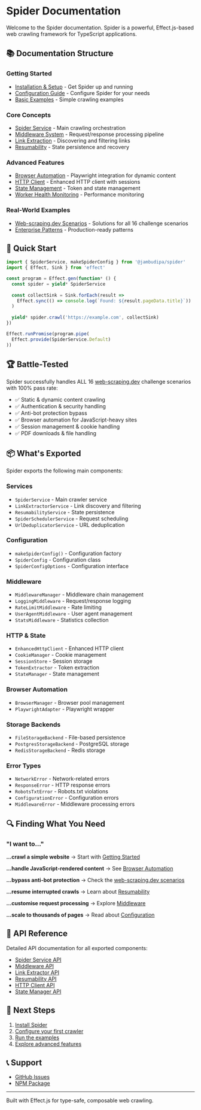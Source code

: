 # Spider Documentation

Welcome to the Spider documentation. Spider is a powerful, Effect.js-based web crawling framework for TypeScript applications.

## 📚 Documentation Structure

### Getting Started
- [Installation & Setup](./guides/getting-started.md) - Get Spider up and running
- [Configuration Guide](./guides/configuration.md) - Configure Spider for your needs
- [Basic Examples](./examples/basic-crawling.md) - Simple crawling examples

### Core Concepts
- [Spider Service](./api/spider-service.md) - Main crawling orchestration
- [Middleware System](./api/middleware.md) - Request/response processing pipeline
- [Link Extraction](./api/link-extractor.md) - Discovering and filtering links
- [Resumability](./api/resumability.md) - State persistence and recovery

### Advanced Features
- [Browser Automation](./guides/browser-automation.md) - Playwright integration for dynamic content
- [HTTP Client](./api/http-client.md) - Enhanced HTTP client with sessions
- [State Management](./api/state-manager.md) - Token and state management
- [Worker Health Monitoring](./api/worker-health.md) - Performance monitoring

### Real-World Examples
- [Web-scraping.dev Scenarios](./examples/scenarios.md) - Solutions for all 16 challenge scenarios
- [Enterprise Patterns](./examples/enterprise-patterns.md) - Production-ready patterns

## 🎯 Quick Start

```typescript
import { SpiderService, makeSpiderConfig } from '@jambudipa/spider'
import { Effect, Sink } from 'effect'

const program = Effect.gen(function* () {
  const spider = yield* SpiderService
  
  const collectSink = Sink.forEach(result =>
    Effect.sync(() => console.log(`Found: ${result.pageData.title}`))
  )
  
  yield* spider.crawl('https://example.com', collectSink)
})

Effect.runPromise(program.pipe(
  Effect.provide(SpiderService.Default)
))
```

## 🏆 Battle-Tested

Spider successfully handles ALL 16 [web-scraping.dev](https://web-scraping.dev) challenge scenarios with 100% pass rate:

- ✅ Static & dynamic content crawling
- ✅ Authentication & security handling  
- ✅ Anti-bot protection bypass
- ✅ Browser automation for JavaScript-heavy sites
- ✅ Session management & cookie handling
- ✅ PDF downloads & file handling

## 📦 What's Exported

Spider exports the following main components:

### Services
- `SpiderService` - Main crawler service
- `LinkExtractorService` - Link discovery and filtering
- `ResumabilityService` - State persistence
- `SpiderSchedulerService` - Request scheduling
- `UrlDeduplicatorService` - URL deduplication

### Configuration
- `makeSpiderConfig()` - Configuration factory
- `SpiderConfig` - Configuration class
- `SpiderConfigOptions` - Configuration interface

### Middleware
- `MiddlewareManager` - Middleware chain management
- `LoggingMiddleware` - Request/response logging
- `RateLimitMiddleware` - Rate limiting
- `UserAgentMiddleware` - User agent management
- `StatsMiddleware` - Statistics collection

### HTTP & State
- `EnhancedHttpClient` - Enhanced HTTP client
- `CookieManager` - Cookie management
- `SessionStore` - Session storage
- `TokenExtractor` - Token extraction
- `StateManager` - State management

### Browser Automation
- `BrowserManager` - Browser pool management
- `PlaywrightAdapter` - Playwright wrapper

### Storage Backends
- `FileStorageBackend` - File-based persistence
- `PostgresStorageBackend` - PostgreSQL storage
- `RedisStorageBackend` - Redis storage

### Error Types
- `NetworkError` - Network-related errors
- `ResponseError` - HTTP response errors
- `RobotsTxtError` - Robots.txt violations
- `ConfigurationError` - Configuration errors
- `MiddlewareError` - Middleware processing errors

## 🔍 Finding What You Need

### "I want to..."

**...crawl a simple website**
→ Start with [Getting Started](./guides/getting-started.md)

**...handle JavaScript-rendered content**
→ See [Browser Automation](./guides/browser-automation.md)

**...bypass anti-bot protection**
→ Check the [web-scraping.dev scenarios](./examples/scenarios.md)

**...resume interrupted crawls**
→ Learn about [Resumability](./api/resumability.md)

**...customise request processing**
→ Explore [Middleware](./api/middleware.md)

**...scale to thousands of pages**
→ Read about [Configuration](./guides/configuration.md)

## 📖 API Reference

Detailed API documentation for all exported components:

- [Spider Service API](./api/spider-service.md)
- [Middleware API](./api/middleware.md)
- [Link Extractor API](./api/link-extractor.md)
- [Resumability API](./api/resumability.md)
- [HTTP Client API](./api/http-client.md)
- [State Manager API](./api/state-manager.md)

## 🚀 Next Steps

1. [Install Spider](./guides/getting-started.md#installation)
2. [Configure your first crawler](./guides/configuration.md)
3. [Run the examples](./examples/basic-crawling.md)
4. [Explore advanced features](./guides/browser-automation.md)

## 📞 Support

- [GitHub Issues](https://github.com/jambudipa/spider/issues)
- [NPM Package](https://www.npmjs.com/package/@jambudipa/spider)

---

Built with Effect.js for type-safe, composable web crawling.